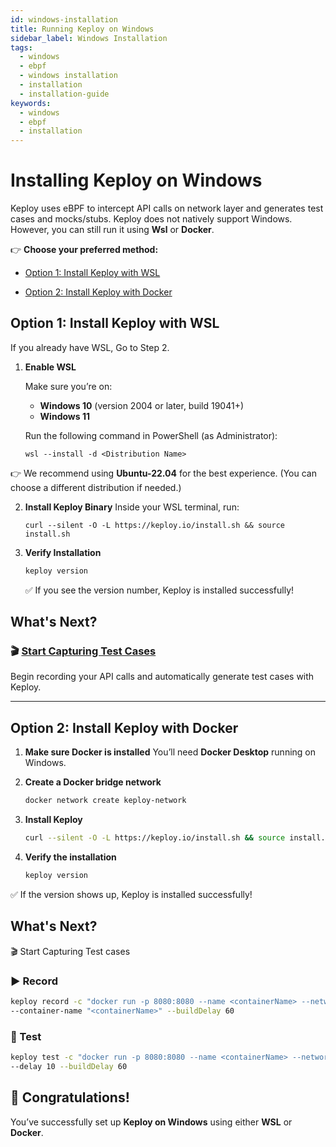 ```yaml
---
id: windows-installation
title: Running Keploy on Windows
sidebar_label: Windows Installation
tags:
  - windows
  - ebpf
  - windows installation
  - installation
  - installation-guide
keywords:
  - windows
  - ebpf
  - installation
---
```


# Installing Keploy on Windows

Keploy uses eBPF to intercept API calls on network layer and generates test cases and mocks/stubs. Keploy does not natively support Windows. However, you can still run it using **Wsl** or **Docker**.

👉 **Choose your preferred method:**

- [Option 1: Install Keploy with WSL](#option-1-install-keploy-with-wsl)

- [Option 2: Install Keploy with Docker](#option-2-install-keploy-with-docker)

## Option 1: Install Keploy with WSL

If you already have WSL, Go to Step 2.

1. **Enable WSL**

   Make sure you’re on:

   - **Windows 10** (version 2004 or later, build 19041+)
   - **Windows 11**

   Run the following command in PowerShell (as Administrator):

   ```shell
   wsl --install -d <Distribution Name>
   ```

👉 We recommend using **Ubuntu-22.04** for the best experience.
(You can choose a different distribution if needed.)

2. **Install Keploy Binary**
   Inside your WSL terminal, run:

   ```shell
   curl --silent -O -L https://keploy.io/install.sh && source install.sh
   ```

3. **Verify Installation**

   ```bash
   keploy version
   ```

   ✅ If you see the version number, Keploy is installed successfully!

## What's Next?

### 🎬 [Start Capturing Test Cases](/docs/server/installation/#-capturing-testcases)

Begin recording your API calls and automatically generate test cases with Keploy.

---

## Option 2: Install Keploy with Docker

1. **Make sure Docker is installed**
   You’ll need **Docker Desktop** running on Windows.

2. **Create a Docker bridge network**

   ```bash
   docker network create keploy-network
   ```

3. **Install Keploy**

   ```bash
   curl --silent -O -L https://keploy.io/install.sh && source install.sh
   ```

4. **Verify the installation**

   ```bash
   keploy version
   ```

✅ If the version shows up, Keploy is installed successfully!

## What's Next?

🎬 Start Capturing Test cases

### ▶️ Record

```bash
keploy record -c "docker run -p 8080:8080 --name <containerName> --network keploy-network <applicationImage>" \
--container-name "<containerName>" --buildDelay 60
```

### 🧪 Test

```bash
keploy test -c "docker run -p 8080:8080 --name <containerName> --network keploy-network <applicationImage>" \
--delay 10 --buildDelay 60
```

## 🎉 Congratulations!

You’ve successfully set up **Keploy on Windows** using either **WSL** or **Docker**.
